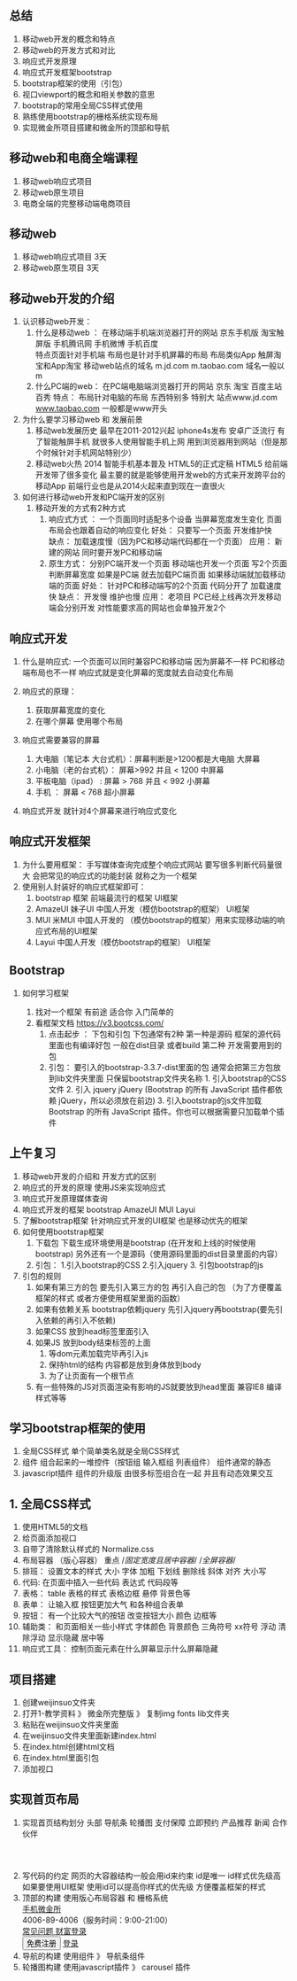 ##  总结 
1. 移动web开发的概念和特点
2. 移动web的开发方式和对比
3. 响应式开发原理
4. 响应式开发框架bootstrap
5. bootstrap框架的使用（引包）
6. 视口viewport的概念和相关参数的意思
7. bootstrap的常用全局CSS样式使用
8. 熟练使用bootstrap的栅格系统实现布局
9. 实现微金所项目搭建和微金所的顶部和导航

## 移动web和电商全端课程

1. 移动web响应式项目
2. 移动web原生项目
3. 电商全端的完整移动端电商项目


## 移动web


1. 移动web响应式项目 3天
2. 移动web原生项目 3天


## 移动web开发的介绍

  1. 认识移动web开发： 
      1. 什么是移动web ： 在移动端手机端浏览器打开的网站 京东手机版 淘宝触屏版 手机腾讯网 手机微博 手机百度  
          特点页面针对手机端 布局也是针对手机屏幕的布局 布局类似App 触屏淘宝和App淘宝  移动web站点的域名 m.jd.com m.taobao.com 域名一般以m
      2. 什么PC端的web： 在PC端电脑端浏览器打开的网站 京东 淘宝 百度主站 百秀
          特点： 布局针对电脑的布局 东西特别多 特别大 站点www.jd.com www.taobao.com  一般都是www开头
  2. 为什么要学习移动web 和 发展前景
      1. 移动web发展历史 最早在2011-2012兴起 iphone4s发布 安卓广泛流行 有了智能触屏手机 就很多人使用智能手机上网 用到浏览器用到网站（但是那个时候针对手机网站特别少）  
      2. 移动web火热  2014 智能手机基本普及 HTML5的正式定稿 HTML5 给前端开发带了很多变化 最主要的就是能够使用开发web的方式来开发跨平台的移动App  前端行业也是从2014火起来直到现在一直很火
  3. 如何进行移动web开发和PC端开发的区别
      1. 移动开发的方式有2种方式
          1. 响应式方式 ： 一个页面同时适配多个设备 当屏幕宽度发生变化 页面布局会也跟着自动的响应变化
              好处： 只要写一个页面 开发维护快  
              缺点： 加载速度慢（因为PC和移动端代码都在一个页面）
              应用： 新建的网站 同时要开发PC和移动端
          2. 原生方式： 分别PC端开发一个页面 移动端也开发一个页面 写2个页面 判断屏幕宽度 如果是PC端 就去加载PC端页面 如果移动端就加载移动端的页面
              好处： 针对PC和移动端写的2个页面 代码分开了 加载速度快
              缺点： 开发慢 维护也慢
              应用： 老项目 PC已经上线再次开发移动端会分别开发  对性能要求高的网站也会单独开发2个


## 响应式开发

  1. 什么是响应式: 一个页面可以同时兼容PC和移动端 因为屏幕不一样 PC和移动端布局也不一样 响应式就是变化屏幕的宽度就去自动变化布局
  2. 响应式的原理：
      1. 获取屏幕宽度的变化 
      2. 在哪个屏幕 使用哪个布局
  3. 响应式需要兼容的屏幕
      1. 大电脑（笔记本 大台式机）：屏幕判断是>1200都是大电脑 大屏幕
      2. 小电脑（老的台式机）： 屏幕>992 并且 < 1200          中屏幕
      3. 平板电脑（ipad） : 屏幕 > 768 并且 < 992             小屏幕
      4. 手机 ： 屏幕 < 768                                   超小屏幕

  4. 响应式开发 就针对4个屏幕来进行响应式变化
    

## 响应式开发框架

  1. 为什么要用框架： 手写媒体查询完成整个响应式网站 要写很多判断代码量很大  会把常见的响应式的功能封装 就称之为一个框架
  2. 使用别人封装好的响应式框架即可：
      1. bootstrap 框架 前端最流行的框架 UI框架
      2. AmazeUI 妹子UI 中国人开发（模仿bootstrap的框架） UI框架
      3. MUI 米MUI 中国人开发的 （模仿bootstrap的框架）用来实现移动端的响应式布局的UI框架
      4. Layui 中国人开发（模仿bootstrap的框架） UI框架
  
## Bootstrap 


1. 如何学习框架

    1. 找对一个框架 有前途 适合你 入门简单的
    2. 看框架文档  https://v3.bootcss.com/ 
          1. 点击起步  ： 下包和引包
            下包通常有2种  第一种是源码 框架的源代码 里面也有编译好包 一般在dist目录 或者build
            第二种 开发需要用到的包  
          2. 引包：  要引入的bootstrap-3.3.7-dist里面的包
            通常会把第三方包放到lib文件夹里面   只保留bootstrap文件夹名称
            1. 引入bootstrap的CSS文件
            2. 引入 jquery  jQuery (Bootstrap 的所有 JavaScript 插件都依赖 jQuery，所以必须放在前边)
            3. 引入bootstrap的js文件加载 Bootstrap 的所有 JavaScript 插件。你也可以根据需要只加载单个插件



## 上午复习

1. 移动web开发的介绍和 开发方式的区别
2. 响应式的开发的原理 使用JS来实现响应式 
3. 响应式开发原理媒体查询 
4. 响应式开发的框架   bootstrap AmazeUI MUI Layui
5. 了解bootstrap框架  针对响应式开发的UI框架 也是移动优先的框架
6. 如何使用bootstrap框架
    1. 下载包  下载生成环境使用是bootstrap (在开发和上线的时候使用bootstrap) 另外还有一个是源码（使用源码里面的dist目录里面的内容）
    2. 引包：  1.引入bootstrap的CSS 2.引入jquery 3. 引包bootstrap的js
7. 引包的规则
    1. 如果有第三方的包 要先引入第三方的包 再引入自己的包 （为了方便覆盖框架的样式 或者方便使用框架里面的函数）
    2. 如果有依赖关系 bootstrap依赖jquery 先引入jquery再bootstrap(要先引入依赖的再引入不依赖)
    3. 如果CSS 放到head标签里面引入
    4. 如果JS 放到body结束标签的上面 
        1. 等dom元素加载完毕再引入js
        2. 保持html的结构 内容都是放到身体放到body
        3. 为了让页面有一个根节点
    5. 有一些特殊的JS对页面渲染有影响的JS就要放到head里面  兼容IE8 编译样式等等



## 学习bootstrap框架的使用


  1. 全局CSS样式  单个简单类名就是全局CSS样式
  2. 组件         组合起来的一堆控件（按钮组 输入框组 列表组件） 组件通常的静态
  3. javascript插件  组件的升级版 由很多标签组合在一起 并且有动态效果交互


## 1. 全局CSS样式

  1. 使用HTML5的文档
  2. 给页面添加视口
  3. 自带了清除默认样式的 Normalize.css
  4. 布局容器 （版心容器）  重点    /*固定宽度且居中容器*/ /*全屏容器*/
  5. 排班： 设置文本的样式 大小 字体 加粗 下划线 删除线 斜体 对齐 大小写
  6. 代码: 在页面中插入一些代码 表达式 代码段等
  7. 表格： table 表格的样式 表格边框 悬停 背景色等
  8. 表单： 让输入框 按钮更加大气 和各种组合表单
  9. 按钮： 有一个比较大气的按钮 改变按钮大小 颜色 边框等
  10. 辅助类： 和页面相关一些小样式 字体颜色 背景颜色 三角符号 xx符号 浮动 清除浮动 显示隐藏  居中等
  11. 响应式工具： 控制页面元素在什么屏幕显示什么屏幕隐藏


## 项目搭建

  1. 创建weijinsuo文件夹
  2. 打开1-教学资料 》 微金所完整版 》 复制img fonts lib文件夹
  3. 粘贴在weijinsuo文件夹里面
  4. 在weijinsuo文件夹里面新建index.html
  5. 在index.html创建html文档
  6. 在index.html里面引包
      <!-- 1. 引入bootstrap的css文件 -->
      <link rel="stylesheet" href="lib/bootstrap/css/bootstrap.css">
      <!-- 2. 引入jquery的js文件 -->
      <script src="lib/jquery/jquery.js"></script>
      <!-- 3. 引入bootstrap的js文件 -->
      <script src="lib/bootstrap/js/bootstrap.js"></script>
  7. 添加视口
    <meta name="viewport" content="width=device-width, user-scalable=no, initial-scale=1.0, maximum-scale=1.0, minimum-scale=1.0">

## 实现首页布局

  1. 实现首页结构划分
      头部
      导航条
      轮播图
      支付保障
      立即预约
      产品推荐
      新闻
      合作伙伴
    <!-- 头部区域 -->
    <header id="header">
    </header>
    <!-- 导航区域 -->
    <nav id="nav">
    </nav>
    <!-- 轮播图区域 -->
    <section id="slide">
    </section>
    <!-- 网站特色专题区域 -->
    <section id="featrue"></section>
    <!-- 立即预约区域 -->
    <section id="booking"></section>
    <!-- 产品推荐区域 -->
    <section id="products"></section>
    <!-- 全部新闻区域 -->
    <section id="news"></section>
    <!-- 合作伙伴区域 -->
    <footer id="partner"></footer>
  2. 写代码的约定
    网页的大容器结构一般会用id来约束 id是唯一
    id样式优先级高 如果要使用UI框架 使用id可以提高你样式的优先级 方便覆盖框架的样式
  3. 顶部的构建 使用版心布局容器 和 栅格系统
          <!-- 添加布局容器container -->
          <div class="container">
              <div class="row">
                  <div class="col-md-2 text-center">
                      <a href="#">手机微金所</a>
                  </div>
                  <div class="col-md-5 text-center">
                      <span>4006-89-4006（服务时间：9:00-21:00）</span>
                  </div>
                  <div class="col-md-2 text-center">
                      <a href="#">常见问题 </a>
                      <a href="#">财富登录</a>
                  </div>
                  <div class="col-md-3 text-center">
                      <!-- 红色按钮 小按钮-->
                      <button class="btn btn-danger btn-sm">免费注册</button>
                      <!-- 链接按钮 -->
                      <a href="#" class="btn btn-link">登录</a>
                  </div>
              </div>
          </div>
  4. 导航的构建 使用组件 》 导航条组件
  5. 轮播图构建 使用javascript插件 》  carousel 插件